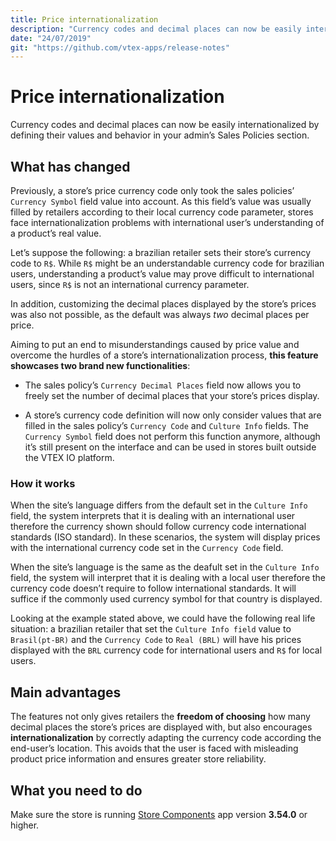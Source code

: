 ```yaml
---
title: Price internationalization
description: "Currency codes and decimal places can now be easily internationalized by defining their values and behavior in your admin’s Sales Policies section."
date: "24/07/2019"
git: "https://github.com/vtex-apps/release-notes"
---
```


# Price internationalization

Currency codes and decimal places can now be easily internationalized by defining their values and behavior in your admin’s Sales Policies section.

## What has changed

Previously, a store’s price currency code only took the sales policies’ `Currency Symbol` field value into account. As this field’s value was usually filled by retailers according to their local currency code parameter, stores face internationalization problems with international user’s understanding of a product’s real value.

Let’s suppose the following: a brazilian retailer sets their store’s currency code to `R$`. While `R$` might be an understandable currency code for brazilian users, understanding a product’s value may prove difficult to international users, since `R$` is not an international currency parameter.

In addition, customizing the decimal places displayed by the store’s prices was also not possible, as the default was always _two_ decimal places per price.

Aiming to put an end to misunderstandings caused by price value and overcome the hurdles of a store’s internationalization process, **this feature showcases two brand new functionalities**:

- The sales policy’s `Currency Decimal Places` field now allows you to freely set the number of decimal places that your store’s prices display.

- A store’s currency code definition will now only consider values that are filled in the sales policy’s `Currency Code` and `Culture Info` fields. The `Currency Symbol` field does not perform this function anymore, although it’s still present on the interface and can be used in stores built outside the VTEX IO platform.

### How it works

When the site’s language differs from the default set in the `Culture Info` field, the system interprets that it is dealing with an international user therefore the currency shown should follow currency code international standards (ISO standard). In these scenarios, the system will display prices with the international currency code set in the `Currency Code` field.

When the site’s language is the same as the deafult set in the `Culture Info` field, the system will interpret that it is dealing with a local user therefore the currency code doesn’t require to follow international standards. It will suffice if the commonly used currency symbol for that country is displayed.

Looking at the example stated above, we could have the following real life situation: a brazilian retailer that set the `Culture Info field` value to `Brasil(pt-BR)` and the `Currency Code` to `Real (BRL)` will have his prices displayed with the `BRL` currency code for international users and `R$` for local users.

## Main advantages

The features not only gives retailers the **freedom of choosing** how many decimal places the store’s prices are displayed with, but also encourages **internationalization** by correctly adapting the currency code according the end-user’s location. This avoids that the user is faced with misleading product price information and ensures greater store reliability.

## What you need to do

Make sure the store is running [Store Components](https://github.com/vtex-apps/store-components) app version **3.54.0** or higher.
